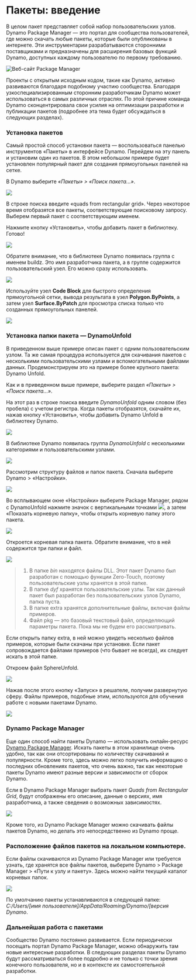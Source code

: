# Пакеты: введение

В целом пакет представляет собой набор пользовательских узлов. Dynamo Package Manager — это портал для сообщества пользователей, где можно скачать любые пакеты, которые были опубликованы в интернете. Эти инструментарии разрабатываются сторонними поставщиками и предназначены для расширения базовых функций Dynamo, доступных каждому пользователю по первому требованию.

![Веб-сайт Package Manager](../images/6-2/1/dpm.jpg)

Проекты с открытым исходным кодом, такие как Dynamo, активно развиваются благодаря подобному участию сообщества. Благодаря узкоспециализированным сторонним разработчикам Dynamo может использоваться в самых различных отраслях. По этой причине команда Dynamo сконцентрировала свои усилия на оптимизации разработки и публикации пакетов (подробнее эта тема будет обсуждаться в следующих разделах).

### Установка пакетов

Самый простой способ установки пакета — воспользоваться панелью инструментов «Пакеты» в интерфейсе Dynamo. Перейдем на эту панель и установим один из пакетов. В этом небольшом примере будет установлен популярный пакет для создания прямоугольных панелей на сетке.

В Dynamo выберите _«Пакеты» > «Поиск пакета...»_.

![](../images/6-2/1/packageintroduction-installingapackage01.jpg)

В строке поиска введите «quads from rectangular grid». Через некоторое время отобразятся все пакеты, соответствующие поисковому запросу. Выберем первый пакет с соответствующим именем.

Нажмите кнопку «Установить», чтобы добавить пакет в библиотеку. Готово!

![](../images/6-2/1/packageintroduction-installingapackage02.jpg)

Обратите внимание, что в библиотеке Dynamo появилась группа с именем buildz. Это имя разработчика пакета, а в группе содержится пользовательский узел. Его можно сразу использовать.

![](../images/6-2/1/packageintroduction-installingapackage03.jpg)

Используйте узел **Code Block** для быстрого определения прямоугольной сетки, вывода результата в узел **Polygon.ByPoints**, а затем узел **Surface.ByPatch** для просмотра списка только что созданных прямоугольных панелей.

![](../images/6-2/1/packageintroduction-installingapackage04.jpg)

### Установка папки пакета — DynamoUnfold

В приведенном выше примере описан пакет с одним пользовательским узлом. Та же самая процедура используется для скачивания пакетов с несколькими пользовательскими узлами и вспомогательными файлами данных. Продемонстрируем это на примере более крупного пакета: Dynamo Unfold.

Как и в приведенном выше примере, выберите раздел _«Пакеты» > «Поиск пакета...»_.

На этот раз в строке поиска введите _DynamoUnfold_ одним словом (без пробела) с учетом регистра. Когда пакеты отобразятся, скачайте их, нажав кнопку «Установить», чтобы добавить Dynamo Unfold в библиотеку Dynamo.

![](../images/6-2/1/packageintroduction-installingpackagefolder01.jpg)

В библиотеке Dynamo появилась группа _DynamoUnfold_ с несколькими категориями и пользовательскими узлами.

![](../images/6-2/1/packageintroduction-installingpackagefolder02.jpg)

Рассмотрим структуру файлов и папок пакета. Сначала выберите Dynamo > «Настройки».

![](../images/6-2/1/packageintroduction-installingpackagefolder03.jpg)

Во всплывающем окне «Настройки» выберите Package Manager, рядом с DynamoUnfold нажмите значок с вертикальными точками ![](../images/6-2/1/packageintroduction-verticaldotsmenu.jpg), а затем «Показать корневую папку», чтобы открыть корневую папку этого пакета.

![](../images/6-2/1/packageintroduction-installingpackagefolder04.jpg)

Откроется корневая папка пакета. Обратите внимание, что в ней содержится три папки и файл.

![](../images/6-2/1/packageintroduction-installingpackagefolder05.jpg)

> 1. В папке _bin_ находятся файлы DLL. Этот пакет Dynamo был разработан с помощью функции Zero-Touch, поэтому пользовательские узлы хранятся в этой папке.
> 2. В папке _dyf_ хранятся пользовательские узлы. Так как данный пакет был разработан без пользовательских узлов Dynamo, папка пуста.
> 3. В папке extra хранятся дополнительные файлы, включая файлы примеров.
> 4. Файл pkg — это базовый текстовый файл, определяющий параметры пакета. Пока мы не будем его рассматривать.

Если открыть папку extra, в ней можно увидеть несколько файлов примеров, которые были скачаны при установке. Если пакет сопровождается файлами примеров (что бывает не всегда), их следует искать в этой папке.

Откроем файл SphereUnfold.

![](../images/6-2/1/rd2.jpg)

Нажав после этого кнопку «Запуск» в решателе, получим развернутую сферу. Файлы примеров, подобные этим, используются для обучения работе с новыми пакетами Dynamo.

![](<../images/6-2/1/packageintroduction-installingpackagefolder07 (1) (2).jpg>)

### Dynamo Package Manager

Еще один способ найти пакеты Dynamo — использовать онлайн-ресурс [Dynamo Package Manager](http://dynamopackages.com). Искать пакеты в этом хранилище очень удобно, так как они отсортированы по количеству скачиваний и популярности. Кроме того, здесь можно легко получить информацию о последних обновлениях пакетов, что очень важно, так как некоторые пакеты Dynamo имеют разные версии и зависимости от сборок Dynamo.

Если в Dynamo Package Manager выбрать пакет _Quads from Rectangular Grid_, будут отображены его описание, данные о версиях, имя разработчика, а также сведения о возможных зависимостях.

![](../images/6-2/1/dpm2.jpg)

Кроме того, из Dynamo Package Manager можно скачивать файлы пакетов Dynamo, но делать это непосредственно из Dynamo проще.

### Расположение файлов пакетов на локальном компьютере.

Если файлы скачиваются из Dynamo Package Manager или требуется узнать, где хранятся все файлы пакетов, выберите Dynamo > Package Manager > «Пути к узлу и пакету». Здесь можно найти текущий каталог корневых папок.

![](../images/6-2/1/packageintroduction-installingpackagefolder08.jpg)

По умолчанию пакеты устанавливаются в следующей папке: _C:/Users/[имя пользователя]/AppData/Roaming/Dynamo/[версия Dynamo_.

### Дальнейшая работа с пакетами

Сообщество Dynamo постоянно развивается. Если периодически посещать портал Dynamo Package Manager, можно обнаружить там новые интересные разработки. В следующих разделах пакеты Dynamo будут рассматриваться более подробно и не только с точки зрения конечного пользователя, но и в контексте их самостоятельной разработки.
